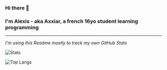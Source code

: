 ### Hi there 👋
### I'm Alexis - aka **Axxiar**, a french 16yo student learning programming
<hr>

*I'm using this Readme mostly to track my own GitHub Stats*
<br>

![Stats](https://github-readme-stats.vercel.app/api?username=axxiar&show_icons=true&theme=dark&hide_border=true)

![Top Langs](https://github-readme-stats.vercel.app/api/top-langs/?username=axxiar&layout=compact&theme=dark&hide_border=true)
